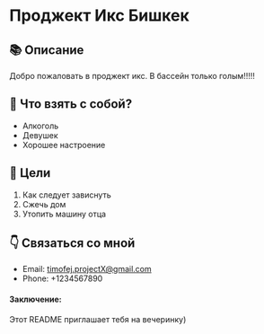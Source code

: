 # Проджект Икс Бишкек

## 📚 Описание 
Добро пожаловать в проджект икс. В бассейн только голым!!!!!

## 🌱 Что взять с собой?
- Алкоголь
- Девушек
- Хорошее настроение

## 🎯 Цели
1. Как следует зависнуть
2. Сжечь дом
3. Утопить машину отца

## 👇 Связаться со мной

- Email: timofej.projectX@gmail.com
- Phone: +1234567890

#### Заключение: 
Этот README приглашает тебя на вечеринку)

